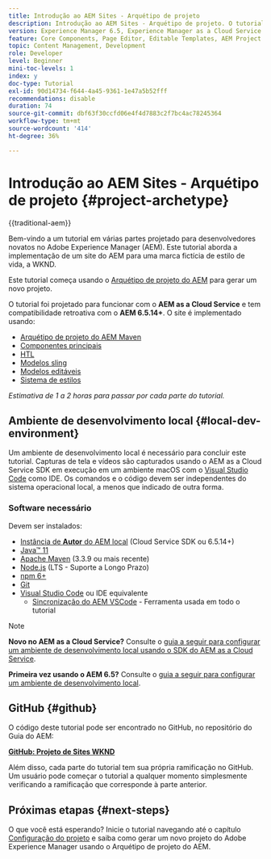 ```yaml
---
title: Introdução ao AEM Sites - Arquétipo de projeto
description: Introdução ao AEM Sites - Arquétipo de projeto. O tutorial do WKND é um tutorial em várias partes projetado para desenvolvedores novos no Adobe Experience Manager. O tutorial aborda a implementação de um site do AEM para uma marca fictícia de estilo de vida, a WKND. O tutorial aborda tópicos fundamentais como configuração de projetos, arquétipos maven, Componentes principais, Modelos editáveis, bibliotecas de clientes e desenvolvimento de componentes.
version: Experience Manager 6.5, Experience Manager as a Cloud Service
feature: Core Components, Page Editor, Editable Templates, AEM Project Archetype
topic: Content Management, Development
role: Developer
level: Beginner
mini-toc-levels: 1
index: y
doc-type: Tutorial
exl-id: 90d14734-f644-4a45-9361-1e47a5b52fff
recommendations: disable
duration: 74
source-git-commit: dbf63f30ccfd06e4f4d7883c2f7bc4ac78245364
workflow-type: tm+mt
source-wordcount: '414'
ht-degree: 36%

---
```


# Introdução ao AEM Sites - Arquétipo de projeto {#project-archetype}

{{traditional-aem}}

Bem-vindo a um tutorial em várias partes projetado para desenvolvedores novatos no Adobe Experience Manager (AEM). Este tutorial aborda a implementação de um site do AEM para uma marca fictícia de estilo de vida, a WKND.

Este tutorial começa usando o [Arquétipo de projeto do AEM](https://experienceleague.adobe.com/pt-br/docs/experience-manager-core-components/using/developing/archetype/overview) para gerar um novo projeto.

O tutorial foi projetado para funcionar com o **AEM as a Cloud Service** e tem compatibilidade retroativa com o **AEM 6.5.14+**. O site é implementado usando:

* [Arquétipo de projeto do AEM Maven](https://experienceleague.adobe.com/docs/experience-manager-core-components/using/developing/archetype/overview.html?lang=pt-BR)
* [Componentes principais](https://experienceleague.adobe.com/docs/experience-manager-core-components/using/introduction.html?lang=pt-BR)
* [HTL](https://experienceleague.adobe.com/docs/experience-manager-htl/content/getting-started.html?lang=pt-BR)
* [Modelos sling](https://sling.apache.org/documentation/bundles/models.html)
* [Modelos editáveis](https://experienceleague.adobe.com/docs/experience-manager-learn/sites/page-authoring/template-editor-feature-video-use.html?lang=pt-BR)
* [Sistema de estilos](https://experienceleague.adobe.com/docs/experience-manager-learn/sites/page-authoring/style-system-feature-video-use.html?lang=pt-BR)

*Estimativa de 1 a 2 horas para passar por cada parte do tutorial.*

## Ambiente de desenvolvimento local {#local-dev-environment}

Um ambiente de desenvolvimento local é necessário para concluir este tutorial. Capturas de tela e vídeos são capturados usando o AEM as a Cloud Service SDK em execução em um ambiente macOS com o [Visual Studio Code](https://code.visualstudio.com/) como IDE. Os comandos e o código devem ser independentes do sistema operacional local, a menos que indicado de outra forma.

### Software necessário

Devem ser instalados:

* [Instância de **Autor** do AEM local](https://experience.adobe.com/#/downloads) (Cloud Service SDK ou 6.5.14+)
* [Java™ 11](https://downloads.experiencecloud.adobe.com/content/software-distribution/en/general.html)
* [Apache Maven](https://maven.apache.org/) (3.3.9 ou mais recente)
* [Node.js](https://nodejs.org/pt) (LTS - Suporte a Longo Prazo)
* [npm 6+](https://www.npmjs.com/)
* [Git](https://git-scm.com/)
* [Visual Studio Code](https://code.visualstudio.com/) ou IDE equivalente
   * [Sincronização do AEM VSCode](https://marketplace.visualstudio.com/items?itemName=yamato-ltd.vscode-aem-sync) - Ferramenta usada em todo o tutorial

>[!NOTE]
>
> **Novo no AEM as a Cloud Service?** Consulte o [guia a seguir para configurar um ambiente de desenvolvimento local usando o SDK do AEM as a Cloud Service](https://experienceleague.adobe.com/docs/experience-manager-learn/cloud-service/local-development-environment-set-up/overview.html?lang=pt-BR).
>
> **Primeira vez usando o AEM 6.5?** Consulte o [guia a seguir para configurar um ambiente de desenvolvimento local](https://experienceleague.adobe.com/docs/experience-manager-learn/foundation/development/set-up-a-local-aem-development-environment.html?lang=pt-BR).

## GitHub {#github}

O código deste tutorial pode ser encontrado no GitHub, no repositório do Guia do AEM:

**[GitHub: Projeto de Sites WKND](https://github.com/adobe/aem-guides-wknd)**

Além disso, cada parte do tutorial tem sua própria ramificação no GitHub. Um usuário pode começar o tutorial a qualquer momento simplesmente verificando a ramificação que corresponde à parte anterior.

## Próximas etapas {#next-steps}

O que você está esperando? Inicie o tutorial navegando até o capítulo [Configuração do projeto](project-setup.md) e saiba como gerar um novo projeto do Adobe Experience Manager usando o Arquétipo de projeto do AEM.
